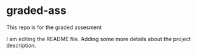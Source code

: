 # graded-ass
This repo is for the graded assesment

I am editing the README file. Adding some more details about the project description.

